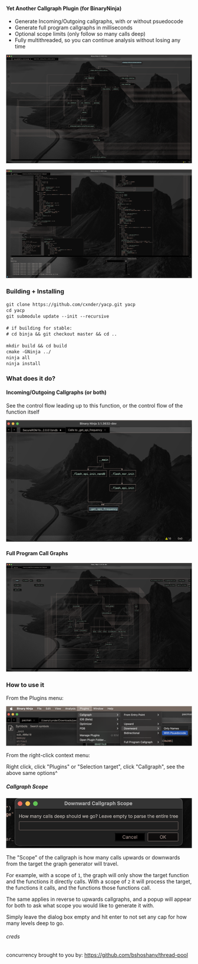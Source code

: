 #### Yet Another Callgraph Plugin (for BinaryNinja)

* Generate Incoming/Outgoing callgraphs, with or without psuedocode
* Generate full program callgraphs in milliseconds
* Optional scope limits (only follow so many calls deep)
* Fully multithreaded, so you can continue analysis without losing any time

![downward call graph](./.github/downward.png)

![full with code](./.github/full_with_code.png)

### Building + Installing

```
git clone https://github.com/cxnder/yacp.git yacp
cd yacp
git submodule update --init --recursive

# if building for stable:
# cd binja && git checkout master && cd ..

mkdir build && cd build
cmake -GNinja ../
ninja all
ninja install
```

### What does it do?

#### Incoming/Outgoing Callgraphs (or both)

See the control flow leading up to this function, or the control flow of the function itself

![](.github/upwards.png)

#### Full Program Call Graphs

![](.github/full_program.png)


### How to use it

From the Plugins menu:

![img.png](.github/topMenu.png)

From the right-click context menu:

Right click, click "Plugins" or "Selection target", click "Callgraph", see the above same options^

##### Callgraph Scope

![scope.png](.github/scope.png)

The "Scope" of the callgraph is how many calls upwards or downwards from the target the graph generator will travel.

For example, with a scope of `1`, the graph will only show the target function and the functions it directly calls. 
With a scope of `2` it will process the target, the functions it calls, and the functions those functions call. 

The same applies in reverse to upwards callgraphs, and a popup will appear for both to ask what scope you would like to
generate it with.

Simply leave the dialog box empty and hit enter to not set any cap for how many levels deep to go.





###### creds

concurrency brought to you by: https://github.com/bshoshany/thread-pool
